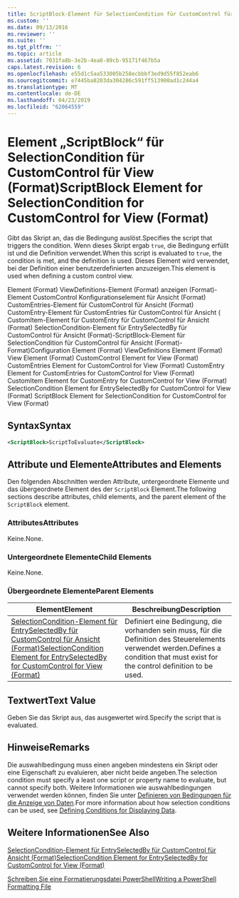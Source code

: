 ```yaml
---
title: ScriptBlock-Element für SelectionCondition für CustomControl für Ansicht (Format) | Microsoft-Dokumentation
ms.custom: ''
ms.date: 09/13/2016
ms.reviewer: ''
ms.suite: ''
ms.tgt_pltfrm: ''
ms.topic: article
ms.assetid: 7031fa8b-3e2b-4ea8-89cb-95171f467b5a
caps.latest.revision: 6
ms.openlocfilehash: e55d1c5aa533005b258ecbbbf3ed9d55f852eab6
ms.sourcegitcommit: e7445ba8203da304286c591ff513900ad1c244a4
ms.translationtype: MT
ms.contentlocale: de-DE
ms.lasthandoff: 04/23/2019
ms.locfileid: "62064559"
---
```

# <a name="scriptblock-element-for-selectioncondition-for-customcontrol-for-view-format"></a><span data-ttu-id="a189a-102">Element „ScriptBlock“ für SelectionCondition für CustomControl für View (Format)</span><span class="sxs-lookup"><span data-stu-id="a189a-102">ScriptBlock Element for SelectionCondition for CustomControl for View (Format)</span></span>

<span data-ttu-id="a189a-103">Gibt das Skript an, das die Bedingung auslöst.</span><span class="sxs-lookup"><span data-stu-id="a189a-103">Specifies the script that triggers the condition.</span></span> <span data-ttu-id="a189a-104">Wenn dieses Skript ergab `true`, die Bedingung erfüllt ist und die Definition verwendet.</span><span class="sxs-lookup"><span data-stu-id="a189a-104">When this script is evaluated to `true`, the condition is met, and the definition is used.</span></span> <span data-ttu-id="a189a-105">Dieses Element wird verwendet, bei der Definition einer benutzerdefinierten anzuzeigen.</span><span class="sxs-lookup"><span data-stu-id="a189a-105">This element is used when defining a custom control view.</span></span>

<span data-ttu-id="a189a-106">Element (Format) ViewDefinitions-Element (Format) anzeigen (Format)-Element CustomControl Konfigurationselement für Ansicht (Format) CustomEntries-Element für CustomControl für Ansicht (Format) CustomEntry-Element für CustomEntries für CustomControl für Ansicht ( CustomItem-Element für CustomEntry für CustomControl für Ansicht (Format) SelectionCondition-Element für EntrySelectedBy für CustomControl für Ansicht (Format)-ScriptBlock-Element für SelectionCondition für CustomControl für Ansicht (Format)-Format)</span><span class="sxs-lookup"><span data-stu-id="a189a-106">Configuration Element (Format) ViewDefinitions Element (Format) View Element (Format) CustomControl Element for View (Format) CustomEntries Element for CustomControl for View (Format) CustomEntry Element for CustomEntries for CustomControl for View (Format) CustomItem Element for CustomEntry for CustomControl for View (Format) SelectionCondition Element for EntrySelectedBy for CustomControl for View (Format) ScriptBlock Element for SelectionCondition for CustomControl for View (Format)</span></span>

## <a name="syntax"></a><span data-ttu-id="a189a-107">Syntax</span><span class="sxs-lookup"><span data-stu-id="a189a-107">Syntax</span></span>

```xml
<ScriptBlock>ScriptToEvaluate</ScriptBlock>
```

## <a name="attributes-and-elements"></a><span data-ttu-id="a189a-108">Attribute und Elemente</span><span class="sxs-lookup"><span data-stu-id="a189a-108">Attributes and Elements</span></span>

<span data-ttu-id="a189a-109">Den folgenden Abschnitten werden Attribute, untergeordnete Elemente und das übergeordnete Element des der `ScriptBlock` Element.</span><span class="sxs-lookup"><span data-stu-id="a189a-109">The following sections describe attributes, child elements, and the parent element of the `ScriptBlock` element.</span></span>

### <a name="attributes"></a><span data-ttu-id="a189a-110">Attributes</span><span class="sxs-lookup"><span data-stu-id="a189a-110">Attributes</span></span>

<span data-ttu-id="a189a-111">Keine.</span><span class="sxs-lookup"><span data-stu-id="a189a-111">None.</span></span>

### <a name="child-elements"></a><span data-ttu-id="a189a-112">Untergeordnete Elemente</span><span class="sxs-lookup"><span data-stu-id="a189a-112">Child Elements</span></span>

<span data-ttu-id="a189a-113">Keine.</span><span class="sxs-lookup"><span data-stu-id="a189a-113">None.</span></span>

### <a name="parent-elements"></a><span data-ttu-id="a189a-114">Übergeordnete Elemente</span><span class="sxs-lookup"><span data-stu-id="a189a-114">Parent Elements</span></span>

|<span data-ttu-id="a189a-115">Element</span><span class="sxs-lookup"><span data-stu-id="a189a-115">Element</span></span>|<span data-ttu-id="a189a-116">Beschreibung</span><span class="sxs-lookup"><span data-stu-id="a189a-116">Description</span></span>|
|-------------|-----------------|
|[<span data-ttu-id="a189a-117">SelectionCondition-Element für EntrySelectedBy für CustomControl für Ansicht (Format)</span><span class="sxs-lookup"><span data-stu-id="a189a-117">SelectionCondition Element for EntrySelectedBy for CustomControl for View (Format)</span></span>](./selectioncondition-element-for-entryselectedby-for-customcontrol-format.md)|<span data-ttu-id="a189a-118">Definiert eine Bedingung, die vorhanden sein muss, für die Definition des Steuerelements verwendet werden.</span><span class="sxs-lookup"><span data-stu-id="a189a-118">Defines a condition that must exist for the control definition to be used.</span></span>|

## <a name="text-value"></a><span data-ttu-id="a189a-119">Textwert</span><span class="sxs-lookup"><span data-stu-id="a189a-119">Text Value</span></span>

<span data-ttu-id="a189a-120">Geben Sie das Skript aus, das ausgewertet wird.</span><span class="sxs-lookup"><span data-stu-id="a189a-120">Specify the script that is evaluated.</span></span>

## <a name="remarks"></a><span data-ttu-id="a189a-121">Hinweise</span><span class="sxs-lookup"><span data-stu-id="a189a-121">Remarks</span></span>

<span data-ttu-id="a189a-122">Die auswahlbedingung muss einen angeben mindestens ein Skript oder eine Eigenschaft zu evaluieren, aber nicht beide angeben.</span><span class="sxs-lookup"><span data-stu-id="a189a-122">The selection condition must specify a least one script or property name to evaluate, but cannot specify both.</span></span> <span data-ttu-id="a189a-123">Weitere Informationen wie auswahlbedingungen verwendet werden können, finden Sie unter [Definieren von Bedingungen für die Anzeige von Daten](./defining-conditions-for-displaying-data.md).</span><span class="sxs-lookup"><span data-stu-id="a189a-123">For more information about how selection conditions can be used, see [Defining Conditions for Displaying Data](./defining-conditions-for-displaying-data.md).</span></span>

## <a name="see-also"></a><span data-ttu-id="a189a-124">Weitere Informationen</span><span class="sxs-lookup"><span data-stu-id="a189a-124">See Also</span></span>

[<span data-ttu-id="a189a-125">SelectionCondition-Element für EntrySelectedBy für CustomControl für Ansicht (Format)</span><span class="sxs-lookup"><span data-stu-id="a189a-125">SelectionCondition Element for EntrySelectedBy for CustomControl for View (Format)</span></span>](./selectioncondition-element-for-entryselectedby-for-customcontrol-format.md)

[<span data-ttu-id="a189a-126">Schreiben Sie eine Formatierungsdatei PowerShell</span><span class="sxs-lookup"><span data-stu-id="a189a-126">Writing a PowerShell Formatting File</span></span>](./writing-a-powershell-formatting-file.md)
